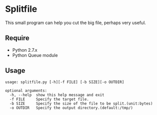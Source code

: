 # Splitfile
  This small program can help you cut the big file, perhaps very useful.


## Require
 - Python 2.7.x
 - Python Queue module
 

## Usage

```
usage: splitfile.py [-h][-f FILE] [-b SIZE][-o OUTDIR]

optional arguments:
  -h, --help  show this help message and exit
  -f FILE     Specify the target file.
  -b SIZE     Specify the size of the file to be split.(unit:bytes)
  -o OUTDIR   Specify the output directory.(default:/tmp/)

```








